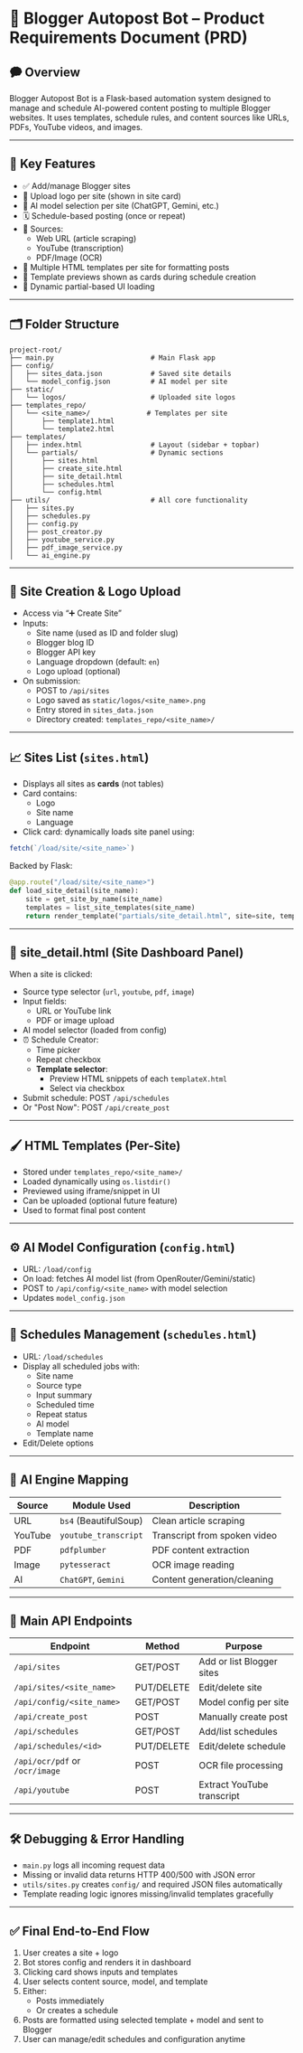 # 📘 Blogger Autopost Bot – Product Requirements Document (PRD)

## 🗭 Overview

Blogger Autopost Bot is a Flask-based automation system designed to manage and schedule AI-powered content posting to multiple Blogger websites. It uses templates, schedule rules, and content sources like URLs, PDFs, YouTube videos, and images.

---

## 🧱 Key Features

- ✅ Add/manage Blogger sites
- 🎨 Upload logo per site (shown in site card)
- 🧐 AI model selection per site (ChatGPT, Gemini, etc.)
- 🗓 Schedule-based posting (once or repeat)
- 🔗 Sources:
  - Web URL (article scraping)
  - YouTube (transcription)
  - PDF/Image (OCR)
- 🎨 Multiple HTML templates per site for formatting posts
- 📅 Template previews shown as cards during schedule creation
- 🔹 Dynamic partial-based UI loading

---

## 🗂 Folder Structure

```
project-root/
├── main.py                        # Main Flask app
├── config/
│   ├── sites_data.json            # Saved site details
│   └── model_config.json          # AI model per site
├── static/
│   └── logos/                     # Uploaded site logos
├── templates_repo/
│   └── <site_name>/              # Templates per site
│       ├── template1.html
│       └── template2.html
├── templates/
│   ├── index.html                 # Layout (sidebar + topbar)
│   └── partials/                  # Dynamic sections
│       ├── sites.html
│       ├── create_site.html
│       ├── site_detail.html
│       ├── schedules.html
│       └── config.html
├── utils/                         # All core functionality
│   ├── sites.py
│   ├── schedules.py
│   ├── config.py
│   ├── post_creator.py
│   ├── youtube_service.py
│   ├── pdf_image_service.py
│   └── ai_engine.py
```

---

## 👤 Site Creation & Logo Upload

- Access via “➕ Create Site”
- Inputs:
  - Site name (used as ID and folder slug)
  - Blogger blog ID
  - Blogger API key
  - Language dropdown (default: `en`)
  - Logo upload (optional)
- On submission:
  - POST to `/api/sites`
  - Logo saved as `static/logos/<site_name>.png`
  - Entry stored in `sites_data.json`
  - Directory created: `templates_repo/<site_name>/`

---

## 📈 Sites List (`sites.html`)

- Displays all sites as **cards** (not tables)
- Card contains:
  - Logo
  - Site name
  - Language
- Click card: dynamically loads site panel using:

```js
fetch(`/load/site/<site_name>`)
```

Backed by Flask:

```py
@app.route("/load/site/<site_name>")
def load_site_detail(site_name):
    site = get_site_by_name(site_name)
    templates = list_site_templates(site_name)
    return render_template("partials/site_detail.html", site=site, templates=templates)
```

---

## 🔻 site\_detail.html (Site Dashboard Panel)

When a site is clicked:

- Source type selector (`url`, `youtube`, `pdf`, `image`)
- Input fields:
  - URL or YouTube link
  - PDF or image upload
- AI model selector (loaded from config)
- ⏰ Schedule Creator:
  - Time picker
  - Repeat checkbox
  - **Template selector**:
    - Preview HTML snippets of each `templateX.html`
    - Select via checkbox
- Submit schedule: POST `/api/schedules`
- Or "Post Now": POST `/api/create_post`

---

## 🖌 HTML Templates (Per-Site)

- Stored under `templates_repo/<site_name>/`
- Loaded dynamically using `os.listdir()`
- Previewed using iframe/snippet in UI
- Can be uploaded (optional future feature)
- Used to format final post content

---

## ⚙️ AI Model Configuration (`config.html`)

- URL: `/load/config`
- On load: fetches AI model list (from OpenRouter/Gemini/static)
- POST to `/api/config/<site_name>` with model selection
- Updates `model_config.json`

---

## 🔄 Schedules Management (`schedules.html`)

- URL: `/load/schedules`
- Display all scheduled jobs with:
  - Site name
  - Source type
  - Input summary
  - Scheduled time
  - Repeat status
  - AI model
  - Template name
- Edit/Delete options

---

## 🧬 AI Engine Mapping

| Source  | Module Used           | Description                  |
| ------- | --------------------- | ---------------------------- |
| URL     | `bs4` (BeautifulSoup) | Clean article scraping       |
| YouTube | `youtube_transcript`  | Transcript from spoken video |
| PDF     | `pdfplumber`          | PDF content extraction       |
| Image   | `pytesseract`         | OCR image reading            |
| AI      | `ChatGPT`, `Gemini`   | Content generation/cleaning  |

---

## 📶 Main API Endpoints

| Endpoint                       | Method     | Purpose                    |
| ------------------------------ | ---------- | -------------------------- |
| `/api/sites`                   | GET/POST   | Add or list Blogger sites  |
| `/api/sites/<site_name>`       | PUT/DELETE | Edit/delete site           |
| `/api/config/<site_name>`      | GET/POST   | Model config per site      |
| `/api/create_post`             | POST       | Manually create post       |
| `/api/schedules`               | GET/POST   | Add/list schedules         |
| `/api/schedules/<id>`          | PUT/DELETE | Edit/delete schedule       |
| `/api/ocr/pdf` or `/ocr/image` | POST       | OCR file processing        |
| `/api/youtube`                 | POST       | Extract YouTube transcript |

---

## 🛠️ Debugging & Error Handling

- `main.py` logs all incoming request data
- Missing or invalid data returns HTTP 400/500 with JSON error
- `utils/sites.py` creates `config/` and required JSON files automatically
- Template reading logic ignores missing/invalid templates gracefully

---

## ✅ Final End-to-End Flow

1. User creates a site + logo
2. Bot stores config and renders it in dashboard
3. Clicking card shows inputs and templates
4. User selects content source, model, and template
5. Either:
   - Posts immediately
   - Or creates a schedule
6. Posts are formatted using selected template + model and sent to Blogger
7. User can manage/edit schedules and configuration anytime

